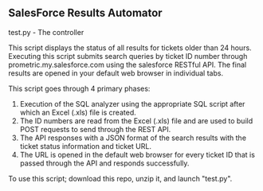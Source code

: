 SalesForce Results Automator
-------------------------------------

test.py - The controller

This script displays the status of all results for tickets older than 24 hours. Executing this script submits search queries by ticket ID number through prometric.my.salesforce.com using the salesforce RESTful API. The final results are opened in your default web browser in individual tabs.

This script goes through 4 primary phases:
  1. Execution of the SQL analyzer using the appropriate SQL script after which an Excel (.xls) file is created.
  2. The ID numbers are read from the Excel (.xls) file and are used to build POST requests to send through the REST API.
  3. The API responses with a JSON format of the search results with the ticket status information and ticket URL.
  4. The URL is opened in the default web browser for every ticket ID that is passed through the API and responds successfully.

To use this script; download this repo, unzip it, and launch "test.py".
